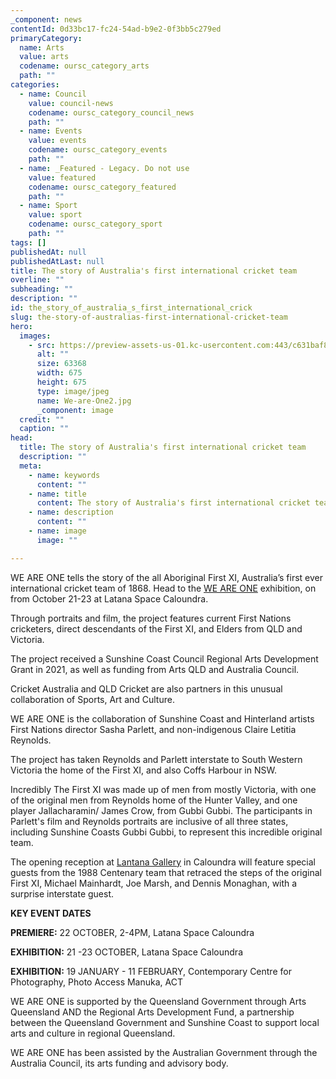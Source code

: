 ```yaml
---
_component: news
contentId: 0d33bc17-fc24-54ad-b9e2-0f3bb5c279ed
primaryCategory:
  name: Arts
  value: arts
  codename: oursc_category_arts
  path: ""
categories:
  - name: Council
    value: council-news
    codename: oursc_category_council_news
    path: ""
  - name: Events
    value: events
    codename: oursc_category_events
    path: ""
  - name: _Featured - Legacy. Do not use
    value: featured
    codename: oursc_category_featured
    path: ""
  - name: Sport
    value: sport
    codename: oursc_category_sport
    path: ""
tags: []
publishedAt: null
publishedAtLast: null
title: The story of Australia's first international cricket team
overline: ""
subheading: ""
description: ""
id: the_story_of_australia_s_first_international_crick
slug: the-story-of-australias-first-international-cricket-team
hero:
  images:
    - src: https://preview-assets-us-01.kc-usercontent.com:443/c631baf8-1b46-001f-580c-d0001b68b4a8/c3a9cd82-68a5-420a-b71d-72a1fc81f6a8/We-are-One2.jpg
      alt: ""
      size: 63368
      width: 675
      height: 675
      type: image/jpeg
      name: We-are-One2.jpg
      _component: image
  credit: ""
  caption: ""
head:
  title: The story of Australia's first international cricket team
  description: ""
  meta:
    - name: keywords
      content: ""
    - name: title
      content: The story of Australia's first international cricket team
    - name: description
      content: ""
    - name: image
      image: ""

---
```

WE ARE ONE tells the story of the all Aboriginal First XI, Australia’s first ever international cricket team of 1868. Head to the [WE ARE ONE](https://www.lantanaspace.com/upcoming-events)
&#x20;exhibition, on from October 21-23 at Latana Space Caloundra.

Through portraits and film, the project features current First Nations cricketers, direct descendants of the First XI, and Elders from QLD and Victoria.

The project received a Sunshine Coast Council Regional Arts Development Grant in 2021, as well as funding from Arts QLD and Australia Council.

Cricket Australia and QLD Cricket are also partners in this unusual collaboration of Sports, Art and Culture.

WE ARE ONE is the collaboration of Sunshine Coast and Hinterland artists First Nations director Sasha Parlett, and non-indigenous Claire Letitia Reynolds.

The project has taken Reynolds and Parlett interstate to South Western Victoria the home of the First XI, and also Coffs Harbour in NSW.

Incredibly The First XI was made up of men from mostly Victoria, with one of the original men from Reynolds home of the Hunter Valley, and one player Jallacharamin/ James Crow, from Gubbi Gubbi. The participants in Parlett's film and Reynolds portraits are inclusive of all three states, including Sunshine Coasts Gubbi Gubbi, to represent this incredible original team.

The opening reception at [Lantana Gallery](https://www.lantanaspace.com/)
&#x20;in Caloundra will feature special guests from the 1988 Centenary team that retraced the steps of the original First XI, Michael Mainhardt, Joe Marsh, and Dennis Monaghan, with a surprise interstate guest.

**KEY EVENT DATES**

**PREMIERE:** 22 OCTOBER, 2-4PM, Latana Space Caloundra

**EXHIBITION:** 21 -23 OCTOBER, Latana Space Caloundra

**EXHIBITION:** 19 JANUARY - 11 FEBRUARY, Contemporary Centre for Photography, Photo Access Manuka, ACT

WE ARE ONE is supported by the Queensland Government through Arts Queensland AND the Regional Arts Development Fund, a partnership between the Queensland Government and Sunshine Coast to support local arts and culture in regional Queensland.

WE ARE ONE has been assisted by the Australian Government through the Australia Council, its arts funding and advisory body.
